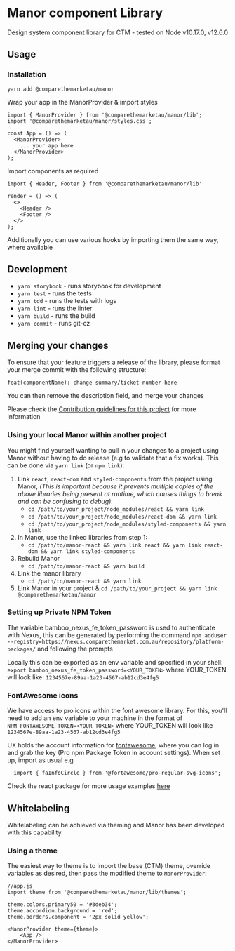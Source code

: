 # Manor component Library
Design system component library for CTM - tested on Node v10.17.0, v12.6.0

## Usage

### Installation

`yarn add @comparethemarketau/manor`

Wrap your app in the ManorProvider & import styles

```
import { ManorProvider } from '@comparethemarketau/manor/lib';
import '@comparethemarketau/manor/styles.css';

const App = () => (
  <ManorProvider>
    ... your app here
  </ManorProvider>
);
```

Import components as required

```
import { Header, Footer } from '@comparethemarketau/manor/lib'

render = () => (
  <>
    <Header />
    <Footer />
  </>
);
```

Additionally you can use various hooks by importing them the same way, where available

## Development

- `yarn storybook` - runs storybook for development
- `yarn test` - runs the tests
- `yarn tdd` - runs the tests with logs
- `yarn lint` - runs the linter
- `yarn build` - runs the build
- `yarn commit` - runs git-cz

## Merging your changes

To ensure that your feature triggers a release of the library, please format your merge commit with the following structure:

`feat(componentName): change summary/ticket number here`

You can then remove the description field, and merge your changes

Please check the [Contribution guidelines for this project](https://github.com/comparethemarketau/manor-react/blob/master/CONTRIBUTING.md) for more information

### Using your local Manor within another project

You might find yourself wanting to pull in your changes to a project using Manor without having to do release (e.g to 
validate that a fix works). This can be done via `yarn link` (or `npm link`):

1. Link `react`, `react-dom` and `styled-components` from the project using Manor, 
*(This is important because it prevents multiple copies of the above libraries being present at runtime, which causes 
things to break and can be confusing to debug)*:
    * `cd /path/to/your_project/node_modules/react && yarn link`
    * `cd /path/to/your_project/node_modules/react-dom && yarn link`
    * `cd /path/to/your_project/node_modules/styled-components && yarn link`
2. In Manor, use the linked libraries from step 1:
    * `cd /path/to/manor-react && yarn link react && yarn link react-dom && yarn link styled-components`
3. Rebuild Manor
    * `cd /path/to/manor-react && yarn build`
4. Link the manor library
    * `cd /path/to/manor-react && yarn link`
5. Link Manor in your project
    & `cd /path/to/your_project && yarn link @comparethemarketau/manor`     

### Setting up Private NPM Token
The variable bamboo_nexus_fe_token_password is used to authenticate with Nexus, this can be generated by performing the command `npm adduser --registry=https://nexus.comparethemarket.com.au/repository/platform-packages/` and following the prompts

Locally this can be exported as an env variable and specified in your shell: `export bamboo_nexus_fe_token_password=<YOUR_TOKEN>` where YOUR_TOKEN will look like: `1234567e-89aa-1a23-4567-ab12cd3e4fg5`
                            
### FontAwesome icons
We have access to pro icons within the font awesome library. For this, you'll need to add an env variable to your machine in the format of `NPM_FONTAWESOME_TOKEN=<YOUR_TOKEN>` where YOUR_TOKEN will look like `1234567e-89aa-1a23-4567-ab12cd3e4fg5`

UX holds the account information for [fontawesome](https://fontawesome.com), where you can log in and grab the key (Pro npm Package Token in account settings). When set up, import as usual e.g

```
  import { faInfoCircle } from '@fortawesome/pro-regular-svg-icons';

```

Check the react package for more usage examples [here](https://github.com/FortAwesome/react-fontawesome)

## Whitelabeling
Whitelabeling can be achieved via theming and Manor has been developed with this capability. 

### Using a theme

The easiest way to theme is to import the base (CTM) theme, override variables as desired, then pass the modified theme to `ManorProvider`:

```
//app.js
import theme from '@comparethemarketau/manor/lib/themes';

theme.colors.primary50 = '#3deb34';
theme.accordion.background = 'red';
theme.borders.component = '2px solid yellow';

<ManorProvider theme={theme}>
    <App />
</ManorProvider>
```
